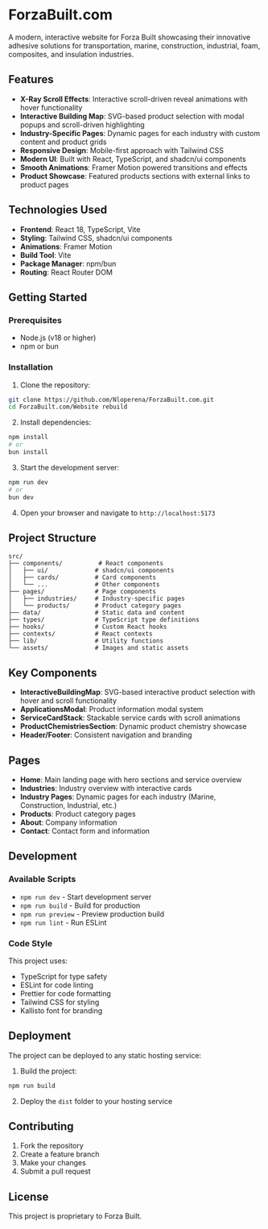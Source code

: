 # ForzaBuilt.com

A modern, interactive website for Forza Built showcasing their innovative adhesive solutions for transportation, marine, construction, industrial, foam, composites, and insulation industries.

## Features

- **X-Ray Scroll Effects**: Interactive scroll-driven reveal animations with hover functionality
- **Interactive Building Map**: SVG-based product selection with modal popups and scroll-driven highlighting
- **Industry-Specific Pages**: Dynamic pages for each industry with custom content and product grids
- **Responsive Design**: Mobile-first approach with Tailwind CSS
- **Modern UI**: Built with React, TypeScript, and shadcn/ui components
- **Smooth Animations**: Framer Motion powered transitions and effects
- **Product Showcase**: Featured products sections with external links to product pages

## Technologies Used

- **Frontend**: React 18, TypeScript, Vite
- **Styling**: Tailwind CSS, shadcn/ui components
- **Animations**: Framer Motion
- **Build Tool**: Vite
- **Package Manager**: npm/bun
- **Routing**: React Router DOM

## Getting Started

### Prerequisites

- Node.js (v18 or higher)
- npm or bun

### Installation

1. Clone the repository:
```bash
git clone https://github.com/Nloperena/ForzaBuilt.com.git
cd ForzaBuilt.com/Website rebuild
```

2. Install dependencies:
```bash
npm install
# or
bun install
```

3. Start the development server:
```bash
npm run dev
# or
bun dev
```

4. Open your browser and navigate to `http://localhost:5173`

## Project Structure

```
src/
├── components/          # React components
│   ├── ui/             # shadcn/ui components
│   ├── cards/          # Card components
│   └── ...             # Other components
├── pages/              # Page components
│   ├── industries/     # Industry-specific pages
│   └── products/       # Product category pages
├── data/               # Static data and content
├── types/              # TypeScript type definitions
├── hooks/              # Custom React hooks
├── contexts/           # React contexts
├── lib/                # Utility functions
└── assets/             # Images and static assets
```

## Key Components


- **InteractiveBuildingMap**: SVG-based interactive product selection with hover and scroll functionality
- **ApplicationsModal**: Product information modal system
- **ServiceCardStack**: Stackable service cards with scroll animations
- **ProductChemistriesSection**: Dynamic product chemistry showcase
- **Header/Footer**: Consistent navigation and branding

## Pages

- **Home**: Main landing page with hero sections and service overview
- **Industries**: Industry overview with interactive cards
- **Industry Pages**: Dynamic pages for each industry (Marine, Construction, Industrial, etc.)
- **Products**: Product category pages
- **About**: Company information
- **Contact**: Contact form and information

## Development

### Available Scripts

- `npm run dev` - Start development server
- `npm run build` - Build for production
- `npm run preview` - Preview production build
- `npm run lint` - Run ESLint

### Code Style

This project uses:
- TypeScript for type safety
- ESLint for code linting
- Prettier for code formatting
- Tailwind CSS for styling
- Kallisto font for branding

## Deployment

The project can be deployed to any static hosting service:

1. Build the project:
```bash
npm run build
```

2. Deploy the `dist` folder to your hosting service

## Contributing

1. Fork the repository
2. Create a feature branch
3. Make your changes
4. Submit a pull request

## License

This project is proprietary to Forza Built.
